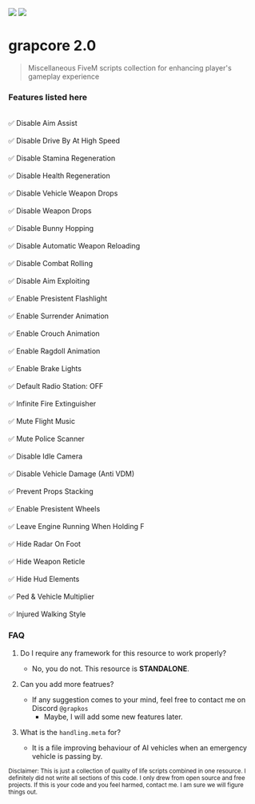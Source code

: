 ![](https://komarev.com/ghpvc/?username=grapkos&color=4635B1&abbreviated=true&label=REPOSITORY+VIEWS&style=for-the-badge) ![](https://img.shields.io/badge/LAST%20UPDATED%3A%202%2F02%2F2025-4635B1?style=for-the-badge)


# grapcore 2.0
> Miscellaneous FiveM scripts collection for enhancing player's gameplay experience

### Features listed here
<br>✅  Disable Aim Assist</br>
<br> ✅  Disable Drive By At High Speed</br>
<br> ✅  Disable Stamina Regeneration</br>
<br> ✅  Disable Health Regeneration</br>
<br> ✅  Disable Vehicle Weapon Drops</br>
<br> ✅  Disable Weapon Drops</br>
<br> ✅  Disable Bunny Hopping</br>
<br> ✅  Disable Automatic Weapon Reloading</br>
<br> ✅  Disable Combat Rolling</br>
<br> ✅  Disable Aim Exploiting</br>
<br> ✅  Enable Presistent Flashlight</br>
<br> ✅  Enable Surrender Animation</br>
<br> ✅  Enable Crouch Animation</br>
<br> ✅  Enable Ragdoll Animation</br>
<br> ✅  Enable Brake Lights</br>
<br> ✅  Default Radio Station: OFF</br>
<br> ✅  Infinite Fire Extinguisher</br>
<br> ✅  Mute Flight Music</br>
<br> ✅  Mute Police Scanner</br>
<br> ✅  Disable Idle Camera</br>
<br> ✅  Disable Vehicle Damage (Anti VDM)</br>
<br> ✅  Prevent Props Stacking</br>
<br> ✅  Enable Presistent Wheels</br>
<br> ✅  Leave Engine Running When Holding F</br>
<br> ✅  Hide Radar On Foot</br>
<br> ✅  Hide Weapon Reticle</br>
<br> ✅  Hide Hud Elements</br>
<br> ✅  Ped & Vehicle Multiplier</br>
<br> ✅  Injured Walking Style</br>

### FAQ
1. Do I require any framework for this resource to work properly?
     - No, you do not. This resource is **STANDALONE**.

2. Can you add more featrues?
     - If any suggestion comes to your mind, feel free to contact me on Discord `@grapkos`
       - Maybe, I will add some new features later.

3. What is the `handling.meta` for?
     - It is a file improving behaviour of AI vehicles when an emergency vehicle is passing by.

<sub>Disclaimer: This is just a collection of quality of life scripts combined in one resource. I definitely did not write all sections of this code. I only drew from open source and free projects. If this is your code and you feel harmed, contact me. I am sure we will figure things out.</sub>

